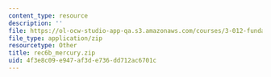 ```yaml
---
content_type: resource
description: ''
file: https://ol-ocw-studio-app-qa.s3.amazonaws.com/courses/3-012-fundamentals-of-materials-science-fall-2005/4f3e8c09e947af3de736dd712ac6701c_rec6b_mercury.zip
file_type: application/zip
resourcetype: Other
title: rec6b_mercury.zip
uid: 4f3e8c09-e947-af3d-e736-dd712ac6701c
---
```

